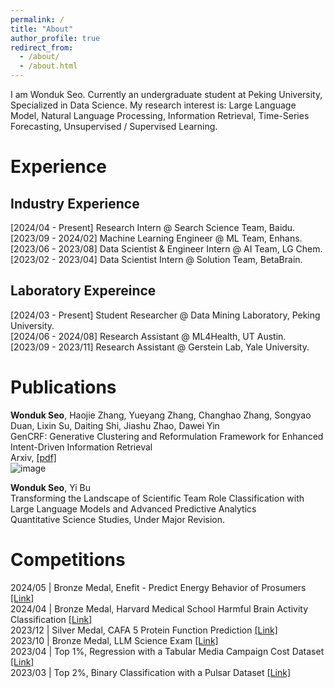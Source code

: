 ```yaml
---
permalink: /
title: "About"
author_profile: true
redirect_from: 
  - /about/
  - /about.html
---
```


I am Wonduk Seo. Currently an undergraduate student at Peking University, Specialized in Data Science. My research interest is: Large Language Model, Natural Language Processing, Information Retrieval, Time-Series Forecasting, Unsupervised / Supervised Learning.

# Experience
## Industry Experience
[2024/04 - Present] Research Intern @ Search Science Team, Baidu.<br/>
[2023/09 - 2024/02] Machine Learning Engineer @ ML Team, Enhans.<br/>
[2023/06 - 2023/08] Data Scientist & Engineer Intern @ AI Team, LG Chem.<br/>
[2023/02 - 2023/04] Data Scientist Intern @ Solution Team, BetaBrain.<br/>

## Laboratory Expereince
[2024/03 - Present] Student Researcher @ Data Mining Laboratory, Peking University.<br/>
[2024/06 - 2024/08] Research Assistant @ ML4Health, UT Austin.<br/>
[2023/09 - 2023/11] Research Assistant @ Gerstein Lab, Yale University.<br/>

# Publications
<b>Wonduk Seo</b>, Haojie Zhang, Yueyang Zhang, Changhao Zhang, Songyao Duan, Lixin Su, Daiting Shi, Jiashu Zhao, Dawei Yin<br/>
GenCRF: Generative Clustering and Reformulation Framework for Enhanced Intent-Driven Information Retrieval<br/>
Arxiv, [[pdf]](https://arxiv.org/pdf/2409.10909)<br/>
![image](https://github.com/user-attachments/assets/c14052dd-fa03-4009-89ac-d6b1a1358426)<br/>

<b>Wonduk Seo</b>, Yi Bu<br/>
Transforming the Landscape of Scientific Team Role Classification with Large Language Models and Advanced Predictive Analytics<br/>
Quantitative Science Studies, Under Major Revision. 

# Competitions
2024/05 | Bronze Medal, Enefit - Predict Energy Behavior of Prosumers [[Link]](https://www.kaggle.com/competitions/predict-energy-behavior-of-prosumers)<br/>
2024/04 | Bronze Medal, Harvard Medical School Harmful Brain Activity Classification [[Link]](https://www.kaggle.com/competitions/hms-harmful-brain-activity-classification)<br/>
2023/12 | Silver Medal, CAFA 5 Protein Function Prediction [[Link]](https://www.kaggle.com/competitions/cafa-5-protein-function-prediction)<br/>
2023/10 | Bronze Medal, LLM Science Exam [[Link]](https://www.kaggle.com/competitions/kaggle-llm-science-exam)<br/>
2023/04 | Top 1%, Regression with a Tabular Media Campaign Cost Dataset [[Link]](https://www.kaggle.com/competitions/playground-series-s3e11)<br/>
2023/03 | Top 2%, Binary Classification with a Pulsar Dataset [[Link]](https://www.kaggle.com/competitions/playground-series-s3e10)<br/>


